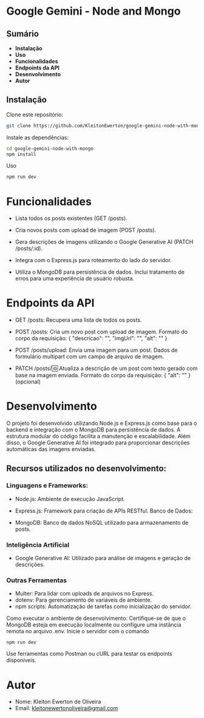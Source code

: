 # Google Gemini - Node and Mongo

## Sumário

- **Instalação**
- **Uso**
- **Funcionalidades**
- **Endpoints da API**
- **Desenvolvimento**
- **Autor**

## Instalação

Clone este repositório:

```bash
git clone https://github.com/KleitonEwerton/google-gemini-node-with-mongo.git

```

Instale as dependências:

```bash
cd google-gemini-node-with-mongo
npm install
```

Uso

```bash
npm run dev
```

# Funcionalidades

- Lista todos os posts existentes (GET /posts).

- Cria novos posts com upload de imagem (POST /posts).

- Gera descrições de imagens utilizando o Google Generative AI (PATCH /posts/:id).

- Integra com o Express.js para roteamento do lado do servidor.

- Utiliza o MongoDB para persistência de dados.
  Inclui tratamento de erros para uma experiência de usuário robusta.

# Endpoints da API

- GET /posts: Recupera uma lista de todos os posts.

- POST /posts: Cria um novo post com upload de imagem.
  Formato do corpo da requisição: { "descricao": "", "imgUrl": "", "alt": "" }

- POST /posts/upload: Envia uma imagem para um post.
  Dados de formulário multipart com um campo de arquivo de imagem.

- PATCH /posts/:id: Atualiza a descrição de um post com texto gerado com base na imagem enviada.
  Formato do corpo da requisição: { "alt": "" } (opcional)

# Desenvolvimento

O projeto foi desenvolvido utilizando Node.js e Express.js como base para o backend e integração com o MongoDB para persistência de dados. A estrutura modular do código facilita a manutenção e escalabilidade. Além disso, o Google Generative AI foi integrado para proporcionar descrições automáticas das imagens enviadas.

## Recursos utilizados no desenvolvimento:

### Linguagens e Frameworks:

- Node.js: Ambiente de execução JavaScript.

- Express.js: Framework para criação de APIs RESTful.
  Banco de Dados:

- MongoDB: Banco de dados NoSQL utilizado para armazenamento de posts.

### Inteligência Artificial

- Google Generative AI: Utilizado para análise de imagens e geração de descrições.

### Outras Ferramentas

- Multer: Para lidar com uploads de arquivos no Express.
- dotenv: Para gerenciamento de variáveis de ambiente.
- npm scripts: Automatização de tarefas como inicialização do servidor.

Como executar o ambiente de desenvolvimento:
Certifique-se de que o MongoDB esteja em execução localmente ou configure uma instância remota no arquivo .env.
Inicie o servidor com o comando

```
npm run dev
```

Use ferramentas como Postman ou cURL para testar os endpoints disponíveis.

# Autor

- Nome: Kleiton Ewerton de Oliveira
- Email: kleitonewertonoliveira@gmail.com
